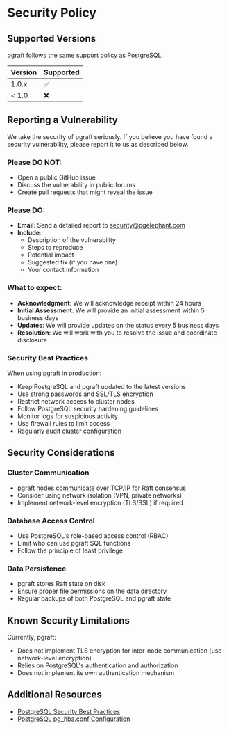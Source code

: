 # Security Policy

## Supported Versions

pgraft follows the same support policy as PostgreSQL:

| Version | Supported          |
| ------- | ------------------ |
| 1.0.x   | :white_check_mark: |
| < 1.0   | :x:                |

## Reporting a Vulnerability

We take the security of pgraft seriously. If you believe you have found a security vulnerability, please report it to us as described below.

### Please DO NOT:
- Open a public GitHub issue
- Discuss the vulnerability in public forums
- Create pull requests that might reveal the issue

### Please DO:
- **Email**: Send a detailed report to security@pgelephant.com
- **Include**:
  - Description of the vulnerability
  - Steps to reproduce
  - Potential impact
  - Suggested fix (if you have one)
  - Your contact information

### What to expect:
- **Acknowledgment**: We will acknowledge receipt within 24 hours
- **Initial Assessment**: We will provide an initial assessment within 5 business days
- **Updates**: We will provide updates on the status every 5 business days
- **Resolution**: We will work with you to resolve the issue and coordinate disclosure

### Security Best Practices

When using pgraft in production:
- Keep PostgreSQL and pgraft updated to the latest versions
- Use strong passwords and SSL/TLS encryption
- Restrict network access to cluster nodes
- Follow PostgreSQL security hardening guidelines
- Monitor logs for suspicious activity
- Use firewall rules to limit access
- Regularly audit cluster configuration

## Security Considerations

### Cluster Communication
- pgraft nodes communicate over TCP/IP for Raft consensus
- Consider using network isolation (VPN, private networks)
- Implement network-level encryption (TLS/SSL) if required

### Database Access Control
- Use PostgreSQL's role-based access control (RBAC)
- Limit who can use pgraft SQL functions
- Follow the principle of least privilege

### Data Persistence
- pgraft stores Raft state on disk
- Ensure proper file permissions on the data directory
- Regular backups of both PostgreSQL and pgraft state

## Known Security Limitations

Currently, pgraft:
- Does not implement TLS encryption for inter-node communication (use network-level encryption)
- Relies on PostgreSQL's authentication and authorization
- Does not implement its own authentication mechanism

## Additional Resources

- [PostgreSQL Security Best Practices](https://www.postgresql.org/docs/current/security.html)
- [PostgreSQL pg_hba.conf Configuration](https://www.postgresql.org/docs/current/auth-pg-hba-conf.html)
